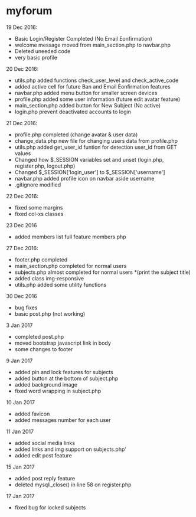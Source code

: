 # myforum

19 Dec 2016: 
- Basic Login/Register Completed (No Email Eonfirmation)
- welcome message moved from main_section.php to navbar.php
- Deleted uneeded code
- very basic profile 

20 Dec 2016:
- utils.php added functions check_user_level and check_active_code
- added active cell for future Ban and Email Eonfirmation features
- navbar.php added menu button for smaller screen devices
- profile.php added some user information (future edit avatar feature)
- main_section.php added button for New Subject (No active)
- login.php prevent deactivated accounts to login

21 Dec 2016:
- profile.php completed (change avatar & user data)
- change_data.php new file for changing users data from profile.php
- utils.php added get_user_id funtion for detection user_id from GET values
- Changed how $_SESSION variables set and unset (login.php, register.php, logout.php)
- Changed $_SESSION['login_user'] to $_SESSION['username']
- navbar.php added profile icon on navbar aside username
- .gitignore modified

22 Dec 2016:
- fixed some margins
- fixed col-xs classes

23 Dec 2016
- added members list full feature members.php

27 Dec 2016:
- footer.php completed
- main_section.php completed for normal users   
- subjects.php almost completed for normal users *(print the subject title)
- added class img-responsive
- utils.php added some utility functions

30 Dec 2016
- bug fixes
- basic post.php (not working)

3 Jan 2017
- completed post.php
- moved bootstrap javascript link in body
- some changes to footer

9 Jan 2017
- added pin and lock features for subjects
- added button at the bottom of subject.php
- added background image
- fixed word wrapping in subject.php

10 Jan 2017
- added favicon
- added messages number for each user

11 Jan 2017
- added social media links
- added links and img support on subjects.php'
- added edit post feature

15 Jan 2017
- added post reply feature
- deleted mysqli_close() in line 58 on register.php

17 Jan 2017
- fixed bug for locked subjects
